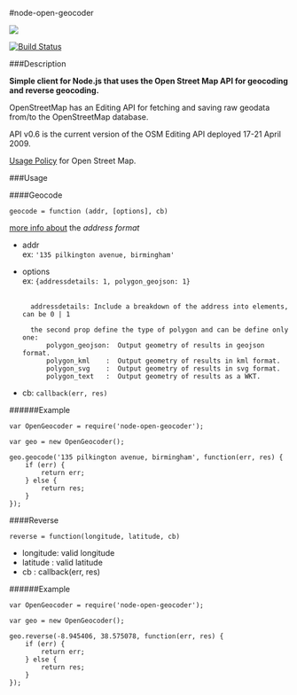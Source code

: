 #node-open-geocoder


<a href="https://nodei.co/npm/node-open-geocoder/"><img src="https://nodei.co/npm/node-open-geocoder.png?downloads=true"></a>

[![Build Status](https://travis-ci.org/joaquimserafim/node-open-geocoder.png?branch=master)](https://travis-ci.org/joaquimserafim/node-open-geocoder)



###Description

**Simple client for Node.js that uses the Open Street Map API for geocoding and reverse geocoding.**


OpenStreetMap has an Editing API for fetching and saving raw geodata from/to the OpenStreetMap database.

API v0.6 is the current version of the OSM Editing API deployed 17-21 April 2009.

[Usage Policy](http://wiki.openstreetmap.org/wiki/Nominatim_usage_policy) for Open Street Map.





###Usage 

####Geocode

	geocode = function (addr, [options], cb)
	
	
		

[more info about](http://wiki.openstreetmap.org/wiki/Nominatim#Search) the *address format*
	
* addr<br>
	ex: `'135 pilkington avenue, birmingham'`
* options<br>
	ex: `{addressdetails: 1, polygon_geojson: 1}`
<br><br>
		
		addressdetails: Include a breakdown of the address into elements, can be 0 | 1
						
		the second prop define the type of polygon and can be define only one:
		 	polygon_geojson:  Output geometry of results in geojson format.
		 	polygon_kml    :  Output geometry of results in kml format.
		 	polygon_svg    :  Output geometry of results in svg format.
		 	polygon_text   :  Output geometry of results as a WKT.

* cb: `callback(err, res)`


######Example
	
	var OpenGeocoder = require('node-open-geocoder');
	
	var geo = new OpenGeocoder();
	
	geo.geocode('135 pilkington avenue, birmingham', function(err, res) {
    	if (err) {
    		return err;
    	} else {
    		return res;
    	}
  	});
  	
  	
  	
####Reverse

	reverse = function(longitude, latitude, cb)
		
		
* longitude: valid longitude
* latitude : valid latitude		
* cb       : callback(err, res)
	
	

######Example	
	
	var OpenGeocoder = require('node-open-geocoder');
	
	var geo = new OpenGeocoder();

	geo.reverse(-8.945406, 38.575078, function(err, res) {
    	if (err) {
    		return err;
    	} else {
    		return res;
    	}	
	});